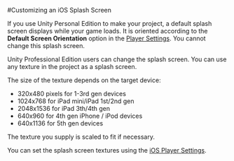 #Customizing an iOS Splash Screen

If you use Unity Personal Edition to make your project, a default splash screen displays while your game loads. It is oriented according to the __Default Screen Orientation__ option in the [Player Settings](class-PlayerSettings). You cannot change this splash screen.

Unity Professional Edition users can change the splash screen. You can use any texture in the project as a splash screen. 

The size of the texture depends on the target device:

* 320x480 pixels for 1-3rd gen devices
* 1024x768 for iPad mini/iPad 1st/2nd gen
* 2048x1536 for iPad 3th/4th gen
* 640x960 for 4th gen iPhone / iPod devices 
* 640x1136 for 5th gen devices

The texture you supply  is scaled to fit if necessary. 

You can set the splash screen textures using the [iOS Player Settings](class-PlayerSettings).
